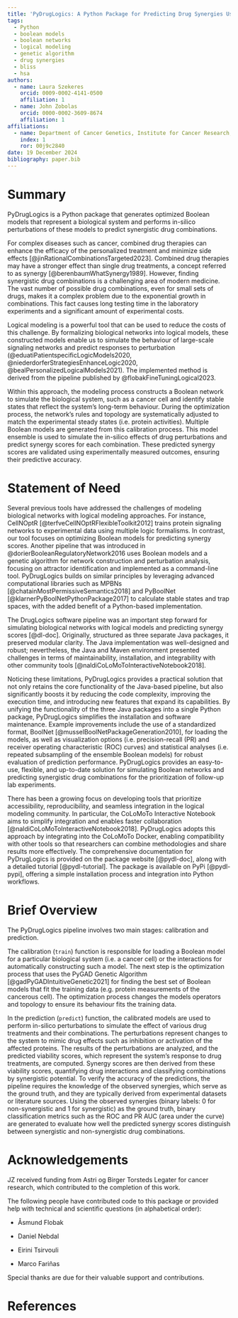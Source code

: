 ```yaml
---
title: 'PyDrugLogics: A Python Package for Predicting Drug Synergies Using Boolean Models'
tags:
  - Python
  - boolean models
  - boolean networks
  - logical modeling
  - genetic algorithm
  - drug synergies
  - bliss
  - hsa
authors:
  - name: Laura Szekeres
    orcid: 0009-0002-4141-0500
    affiliation: 1
  - name: John Zobolas
    orcid: 0000-0002-3609-8674
    affiliation: 1
affiliations:
  - name: Department of Cancer Genetics, Institute for Cancer Research, Oslo University Hospital, Oslo, Norway
    index: 1
    ror: 00j9c2840
date: 19 December 2024
bibliography: paper.bib
---
```


# Summary

PyDrugLogics is a Python package that generates optimized Boolean models that represent a biological system and performs 
in-silico perturbations of these models to predict synergistic drug combinations. 

For complex diseases such as cancer, combined drug therapies can enhance the efficacy of the personalized treatment and 
minimize side effects [@jinRationalCombinationsTargeted2023]. Combined drug therapies may have a stronger effect than 
single drug treatments, a concept referred to as synergy [@berenbaumWhatSynergy1989]. However, finding synergistic drug 
combinations is a challenging area of modern medicine. The vast number of possible drug combinations, even for small 
sets of drugs, makes it a complex problem due to the exponential growth in combinations. This fact causes long testing 
time in the laboratory experiments and a significant amount of experimental costs. 

Logical modeling is a powerful tool that can be used to reduce the costs of this challenge. By formalizing biological 
networks into logical models, these constructed models enable us to simulate the behaviour of large-scale signaling 
networks and predict responses to perturbation (@eduatiPatientspecificLogicModels2020, 
@niederdorferStrategiesEnhanceLogic2020, @bealPersonalizedLogicalModels2021). The implemented method is derived from 
the pipeline published by @flobakFineTuningLogical2023.

Within this approach, the modeling process constructs a Boolean network to simulate the biological system, such as a 
cancer cell and identify stable states that reflect the system’s long-term behaviour. During the optimization process, 
the network’s rules and topology are systematically adjusted to match the experimental steady states 
(i.e. protein activities). Multiple Boolean models are generated from this calibration process. This model ensemble is 
used to simulate the in-silico effects of drug perturbations and predict synergy scores for each combination. These 
predicted synergy scores are validated using experimentally measured outcomes, ensuring their predictive accuracy.

# Statement of Need

Several previous tools have addressed the challenges of modeling biological networks with logical modeling approaches. 
For instance, CellNOptR [@terfveCellNOptRFlexibleToolkit2012] trains protein signaling networks to experimental data 
using multiple logic formalisms. In contrast, our tool focuses on optimizing Boolean models for predicting synergy 
scores. Another pipeline that was introduced in @dorierBooleanRegulatoryNetwork2016 uses Boolean models 
and a genetic algorithm for network construction and perturbation analysis, focusing on attractor identification and 
implemented as a command-line tool. PyDrugLogics builds on similar principles by leveraging advanced computational 
libraries such as MPBNs [@chatainMostPermissiveSemantics2018] and PyBoolNet [@klarnerPyBoolNetPythonPackage2017] to 
calculate stable states and trap spaces, with the added benefit of a Python-based implementation.

The DrugLogics software pipeline was an important step forward for simulating biological networks with logical models 
and predicting synergy scores [@dl-doc]. Originally, structured as three separate Java packages, it preserved modular 
clarity. The Java implementation was well-designed and robust; nevertheless, the Java and Maven environment presented 
challenges in terms of maintainability, installation, and integrability with other community 
tools [@naldiCoLoMoToInteractiveNotebook2018].

Noticing these limitations, PyDrugLogics provides a practical solution that not only retains the core functionality of 
the Java-based pipeline, but also significantly boosts it by reducing the code complexity, improving the execution time, 
and introducing new features that expand its capabilities. By unifying the functionality of the three Java packages into 
a single Python package, PyDrugLogics simplifies the installation and software maintenance. Example improvements include 
the use of a standardized format, BoolNet [@musselBoolNetPackageGeneration2010], for loading the models, as well as 
visualization options (i.e. precision-recall (PR) and receiver operating characteristic (ROC) curves) and statistical 
analyses (i.e. repeated subsampling of the ensemble Boolean models) for robust evaluation of prediction performance. 
PyDrugLogics provides an easy-to-use, flexible, and up-to-date solution for simulating Boolean networks and predicting 
synergistic drug combinations for the prioritization of follow-up lab experiments.

There has been a growing focus on developing tools that prioritize accessibility, reproducibility, and seamless 
integration in the logical modeling community. In particular, the CoLoMoTo Interactive Notebook aims to simplify 
integration and enables faster collaboration [@naldiCoLoMoToInteractiveNotebook2018]. PyDrugLogics adopts this approach 
by integrating into the CoLoMoTo Docker, enabling compatibility with other tools so that researchers can combine 
methodologies and share results more effectively. The comprehensive documentation for PyDrugLogics is provided 
on the package website [@pydl-doc], along with a detailed tutorial [@pydl-tutorial]. The package is available on 
PyPi [@pydl-pypi], offering a simple installation process and integration into Python workflows.

# Brief Overview

The PyDrugLogics pipeline involves two main stages: calibration and prediction. 

The calibration (`train`) function is responsible for loading a Boolean model for a particular biological system 
(i.e. a cancer cell) or the interactions for automatically constructing such a model. The next step is the optimization 
process that uses the PyGAD Genetic Algorithm [@gadPyGADIntuitiveGenetic2021] for finding the best set of Boolean models 
that fit the training data (e.g. protein measurements of the cancerous cell). The optimization process changes the 
models operators and topology to ensure its behaviour fits the training data. 

In the prediction (`predict`) function, the calibrated models are used to perform in-silico perturbations to simulate 
the effect of various drug treatments and their combinations. The perturbations represent changes to the system to mimic 
drug effects such as inhibition or activation of the affected proteins. The results of the perturbations are analyzed, 
and the predicted viability scores, which represent the system’s response to drug treatments, are computed. Synergy 
scores are then derived from these viability scores, quantifying drug interactions and classifying combinations by 
synergistic potential. To verify the accuracy of the predictions, the pipeline requires the knowledge of the observed 
synergies, which serve as the ground truth, and they are typically derived from experimental datasets or literature 
sources. Using the observed synergies (binary labels: 0 for non-synergistic and 1 for synergistic) as the ground truth, 
binary classification metrics such as the ROC and PR AUC (area under the curve) are generated to evaluate how well 
the predicted synergy scores distinguish between synergistic and non-synergistic drug combinations.

# Acknowledgements

JZ received funding from Astri og Birger Torsteds Legater for cancer research, which contributed to the completion of this work.

The following people have contributed code to this package or provided help with technical and scientific questions (in alphabetical order): 

- Åsmund Flobak

- Daniel Nebdal

- Eirini Tsirvouli

- Marco Fariñas

Special thanks are due for their valuable support and contributions.

# References
